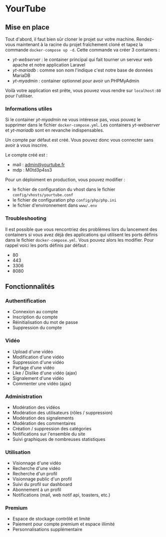 # YourTube

## Mise en place

Tout d'abord, il faut bien sûr cloner le projet sur votre machine. Rendez-vous maintenant à la racine du projet fraîchement cloné et tapez la commande `docker-compose up -d`. Cette commande va créer 3 containers : 
- *yt-webserver* : le container principal qui fait tourner un serveur web apache et notre application Laravel
- *yt-mariadb* : comme son nom l'indique c'est notre base de données MariaDB
- *yt-myadmin* : container optionnel pour avoir un PHPMyAdmin  

Voilà votre application est prête, vous pouvez vous rendre sur `localhost:80` pour l'utiliser.
  
### Informations utiles

Si le container *yt-myadmin* ne vous intéresse pas, vous pouvez le supprimer dans le fichier `docker-compose.yml`. Les containers *yt-webserver* et *yt-mariadb* sont en revanche indispensables.  

Un compte par défaut est créé. Vous pouvez donc vous connecter sans avoir à vous inscrire. 

Le compte créé est :

- mail : admin@yourtube.fr
- mdp : M0td3p4ss3

Pour un déploiment en production, vous pouvez modifier :
- le fichier de configuration du vhost dans le fichier `config/vhosts/yourtube.conf` 
- le fichier de configuration php `config/php/php.ini`
- le fichier d'environnement dans `www/.env`

### Troubleshooting

Il est possible que vous rencontriez des problèmes lors du lancement des containers si vous avez déjà des applications qui utilisent les ports définis dans le fichier `docker-compose.yml`. Vous pouvez alors les modifier. Pour rappel voici les ports définis par défaut :
- 80
- 443
- 3306
- 8080

## Fonctionnalités

### Authentification

- Connexion au compte
- Inscription du compte
- Réinitialisation du mot de passe
- Suppression du compte

### Vidéo

- Upload d'une vidéo
- Modification d'une vidéo
- Suppression d'une vidéo
- Partage d'une vidéo
- Like / Dislike d'une vidéo (ajax)
- Signalement d'une vidéo
- Commenter une vidéo (ajax)

### Administration

- Modération des vidéos
- Modération des utilisateurs (rôles / suppression)
- Modération des signalements
- Modération des commentaires
- Création / suppression des catégories
- Notifications sur l'ensemble du site
- Suivi graphiques de nombreuses statistiques

### Utilisation

- Visionnage d'une vidéo
- Recherche d'une vidéo
- Recherche d'un profil
- Visionnage public d'un profil
- Suivi du profil sur dashboard
- Abonnement à un profil
- Notifications (mail, web notif api, toasters, etc.)

### Premium

- Espace de stockage contrôlé et limité
- Paiement pour compte premium et espace illimité
- Personnalisations supplémentaire

